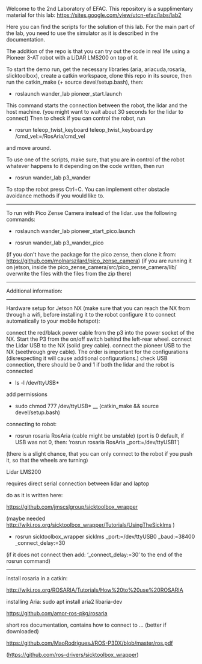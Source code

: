 Welcome to the 2nd Laboratory of EFAC.
This repository is a supplimentary material for this lab: https://sites.google.com/view/utcn-efac/labs/lab2

Here you can find the scripts for the solution of this lab.
For the main part of the lab, you need to use the simulator as it is described in the documentation.

The addition of the repo is that you can try out the code in real life using a Pioneer 3-AT robot with a LiDAR LMS200 on top of it.

To start the demo run, get the necessary libraries (aria, ariacuda,rosaria, slicktoolbox), create a catkin workspace, clone this repo in its source, then run the catkin_make (+ source devel/setup.bash), then:

 - roslaunch wander_lab pioneer_start.launch

This command starts the connection between the robot, the lidar and the host machine. (you might want to wait about 30 seconds for the lidar to connect)
Then to check if you can control the robot, run

 - rosrun teleop_twist_keyboard teleop_twist_keyboard.py /cmd_vel:=/RosAria/cmd_vel

and move around.

To use one of the scripts, make sure, that you are in control of the robot whatever happens to it depending on the code written, then run 

 - rosrun wander_lab p3_wander

To stop the robot press Ctrl+C.
You can implement other obstacle avoidance methods if you would like to.

_______
To run with Pico Zense Camera instead of the lidar. use the following commands:
 - roslaunch wander_lab pioneer_start_pico.launch

 - rosrun wander_lab p3_wander_pico

 (if you don't have the package for the pico zense, then clone it from: https://github.com/molnarszilard/pico_zense_camera)
 (if you are running it on jetson, inside the pico_zense_camera/src/pico_zense_camera/lib/ overwrite the files with the files from the zip there)
_______
Additional information:

_______
Hardware setup for Jetson NX (make sure that you can reach the NX from through a wifi, before installing it to the robot configure it to connect automatically to your mobile hotspot):

connect the red/black power cable from the p3 into the power socket of the NX.
Start the P3 from the on/off switch behind the left-rear wheel.
connect the Lidar USB to the NX (solid grey cable).
connect the pioneer USB to the NX (seethrough grey cable). The order is important for the configurations (disrespecting it will cause additional configurations.)
check USB connection, there should be 0 and 1 if both the lidar and the robot is connected

 - ls -l /dev/ttyUSB*

add permissions

 - sudo chmod 777 /dev/ttyUSB*
__
(catkin_make && source devel/setup.bash)

connecting to robot:

 - rosrun rosaria RosAria
 (cable might be unstable) (port is 0 default, if USB was not 0, then: ‘rosrun rosaria RosAria _port:=/dev/ttyUSB1’)

(there is a slight chance, that you can only connect to the robot if you push it, so that the wheels are turning)

Lidar LMS200

requires direct serial connection between lidar and laptop 


do as it is written here:

https://github.com/jmscslgroup/sicktoolbox_wrapper

(maybe needed http://wiki.ros.org/sicktoolbox_wrapper/Tutorials/UsingTheSicklms )

 - rosrun sicktoolbox_wrapper sicklms _port:=/dev/ttyUSB0 _baud:=38400 _connect_delay:=30


(if it does not connect then add: ‘_connect_delay:=30’ to the end of the rosrun command)


___
install rosaria in a catkin:

http://wiki.ros.org/ROSARIA/Tutorials/How%20to%20use%20ROSARIA

installing Aria: sudo apt install aria2 libaria-dev

https://github.com/amor-ros-pkg/rosaria

short ros documentation, contains how to connect to … (better if downloaded)

https://github.com/MaoRodriguesJ/ROS-P3DX/blob/master/ros.pdf


(https://github.com/ros-drivers/sicktoolbox_wrapper)



